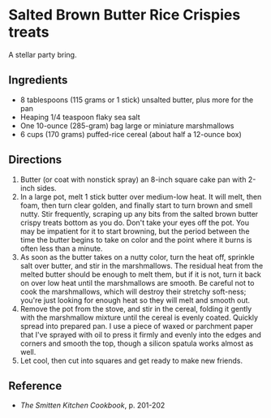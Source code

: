 # Salted Brown Butter Rice Crispies treats

A stellar party bring.

## Ingredients

- 8 tablespoons (115 grams or 1 stick) unsalted butter, plus more for the pan
- Heaping 1/4 teaspoon flaky sea salt
- One 10-ounce (285-gram) bag large or miniature marshmallows
- 6 cups (170 grams) puffed-rice cereal (about half a 12-ounce box)

## Directions

1. Butter (or coat with nonstick spray) an 8-inch square cake pan with 2-inch sides.
2. In a large pot, melt 1 stick butter over medium-low heat. It will melt, then foam, then turn clear golden, and finally start to turn brown and smell nutty. Stir frequently, scraping up any bits from the salted brown butter crispy treats  bottom as you do. Don't take your eyes off the pot. You may be impatient for it to start browning, but the period between the time the butter begins to take on color and the point where it burns is often less than a minute.
3. As soon as the butter takes on a nutty color, turn the heat off, sprinkle salt over butter, and stir in the marshmallows. The residual heat from the melted butter should be enough to melt them, but if it is not, turn it back on over low heat until the marshmallows are smooth. Be careful not to cook the marshmallows, which will destroy their stretchy soft-ness; you're just looking for enough heat so they will melt and smooth out.
4. Remove the pot from the stove, and stir in the cereal, folding it gently with the marshmallow mixture until the cereal is evenly coated. Quickly spread into prepared pan. I use a piece of waxed or parchment paper that I've sprayed with oil to press it firmly and evenly into the edges and corners and smooth the top, though a silicon spatula works almost as well.
5. Let cool, then cut into squares and get ready to make new friends.

## Reference

- _The Smitten Kitchen Cookbook_, p. 201-202
